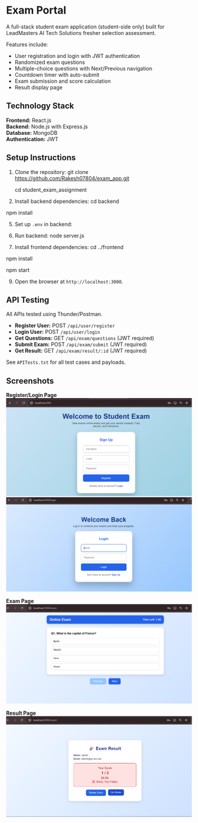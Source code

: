 # Exam Portal

A full-stack student exam application (student-side only) built for LeadMasters AI Tech Solutions fresher selection assessment.  

Features include:
- User registration and login with JWT authentication
- Randomized exam questions
- Multiple-choice questions with Next/Previous navigation
- Countdown timer with auto-submit
- Exam submission and score calculation
- Result display page


## Technology Stack

**Frontend:** React.js  
**Backend:** Node.js with Express.js  
**Database:** MongoDB  
**Authentication:** JWT


## Setup Instructions

1. Clone the repository:
   git clone https://github.com/Rakesh07804/exam_app.git
   
   cd student_exam_assignment


3. Install backend dependencies:
cd backend

npm install


5. Set up `.env` in backend:


6. Run backend:
node server.js


7. Install frontend dependencies:
cd ../frontend

npm install

npm start


9. Open the browser at `http://localhost:3000`.


## API Testing

All APIs tested using Thunder/Postman.  

- **Register User:** POST `/api/user/register`  
- **Login User:** POST `/api/user/login`  
- **Get Questions:** GET `/api/exam/questions` (JWT required)  
- **Submit Exam:** POST `/api/exam/submit` (JWT required)  
- **Get Result:** GET `/api/exam/result/:id` (JWT required)  

See `APITests.txt` for all test cases and payloads.


## Screenshots

**Register/Login Page**  
![Register Page](screenshots/register_UI.png)  
![Login Page](screenshots/login_UI.png)  


**Exam Page**  
![Exam Page](screenshots/exam_UI.png)  

**Result Page**  
![Result Page](screenshots/result_UI.png)
